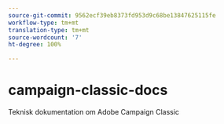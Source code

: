 ```yaml
---
source-git-commit: 9562ecf39eb8373fd953d9c68be13847625115fe
workflow-type: tm+mt
translation-type: tm+mt
source-wordcount: '7'
ht-degree: 100%

---
```

# campaign-classic-docs

Teknisk dokumentation om Adobe Campaign Classic
